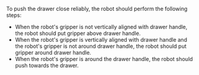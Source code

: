 To push the drawer close reliably, the robot should perform the following steps:
- When the robot's gripper is not vertically aligned with drawer handle, the robot should put gripper above drawer handle.
- When the robot's gripper is vertically aligned with drawer handle and the robot's gripper is not around drawer handle, the robot should put gripper around drawer handle.
- When the robot's gripper is around the drawer handle, the robot should push towards the drawer.